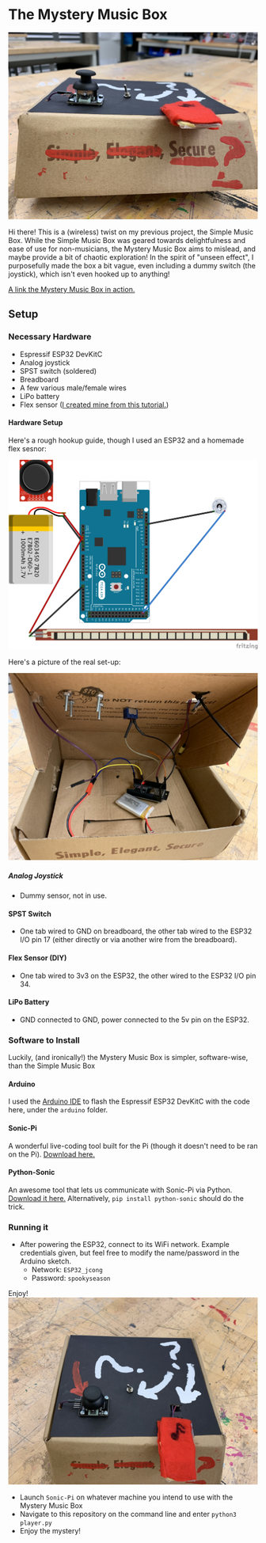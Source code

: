 # The Mystery Music Box

![Mysterious.](IMG_1286.jpg)

Hi there! This is a (wireless) twist on my previous project, the Simple Music Box. While the Simple Music Box was geared towards delightfulness and ease of use for non-musicians, the Mystery Music Box aims to mislead, and maybe provide a bit of chaotic exploration! In the spirit of "unseen effect", I purposefully made the box a bit vague, even including a dummy switch (the joystick), which isn't even hooked up to anything! 

[A link the Mystery Music Box in action.](https://www.youtube.com/watch?v=5N2e5lZSK9Q)

## Setup

### Necessary Hardware
- Espressif ESP32 DevKitC
- Analog joystick 
- SPST switch (soldered)
- Breadboard
- A few various male/female wires
- LiPo battery
- Flex sensor ([I created mine from this tutorial.](https://www.instructables.com/id/DIY-Flex-Sensor-Under-1-/))

#### Hardware Setup

Here's a rough hookup guide, though I used an ESP32 and a homemade flex sesnor:

![Hookup guide](hookup_bb.png)

Here's a picture of the real set-up:

![Setup](IMG_1288.jpg)

##### Analog Joystick
- Dummy sensor, not in use.

#### SPST Switch
- One tab wired to GND on breadboard, the other tab wired to the ESP32 I/O pin 17 (either directly or via another wire from the breadboard).

#### Flex Sensor (DIY)
- One tab wired to 3v3 on the ESP32, the other wired to the ESP32 I/O pin 34.

#### LiPo Battery
- GND connected to GND, power connected to the 5v pin on the ESP32.

### Software to Install

Luckily, (and ironically!) the Mystery Music Box is simpler, software-wise, than the Simple Music Box

#### Arduino 
I used the [Arduino IDE](https://www.arduino.cc/en/main/software) to flash the Espressif ESP32 DevKitC with the code here, under the `arduino` folder.

#### Sonic-Pi
A wonderful live-coding tool built for the Pi (though it doesn't need to be ran on the Pi). [Download here.](https://sonic-pi.net/)

#### Python-Sonic

An awesome tool that lets us communicate with Sonic-Pi via Python. [Download it here.](https://github.com/gkvoelkl/python-sonic) Alternatively, `pip install python-sonic` should do the trick.

### Running it
- After powering the ESP32, connect to its WiFi network. Example credentials given, but feel free to modify the name/password in the Arduino sketch.
  - Network: `ESP32_jcong`
  - Password: `spookyseason`
  
Enjoy!
![Mysterious.](IMG_1287.jpg)
- Launch `Sonic-Pi` on whatever machine you intend to use with the Mystery Music Box
- Navigate to this repository on the command line and enter `python3 player.py`
- Enjoy the mystery!
